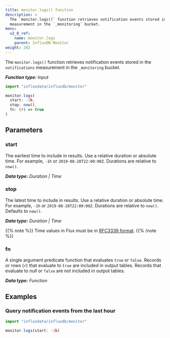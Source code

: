 ```yaml
---
title: monitor.logs() function
description: >
  The `monitor.logs()` function retrieves notification events stored in the `notifications`
  measurement in the `_monitoring` bucket.
menu:
  v2_0_ref:
    name: monitor.logs
    parent: InfluxDB Monitor
weight: 202
---
```


The `monitor.logs()` function retrieves notification events stored in the `notifications`
measurement in the `_monitoring` bucket.

_**Function type:** Input_

```js
import "influxdata/influxdb/monitor"

monitor.logs(
  start: -1h,
  stop: now(),
  fn: (r) => true
)
```

## Parameters

### start
The earliest time to include in results.
Use a relative duration or absolute time.
For example, `-1h` or `2019-08-28T22:00:00Z`.
Durations are relative to `now()`.

_**Data type:** Duration | Time_

### stop
The latest time to include in results.
Use a relative duration or absolute time.
For example, `-1h` or `2019-08-28T22:00:00Z`.
Durations are relative to `now()`.
Defaults to `now()`.

_**Data type:** Duration | Time_

{{% note %}}
Time values in Flux must be in [RFC3339 format](/v2.0/reference/flux/language/types#timestamp-format).
{{% /note %}}

### fn
A single argument predicate function that evaluates `true` or `false`.
Records or rows (`r`) that evaluate to `true` are included in output tables.
Records that evaluate to _null_ or `false` are not included in output tables.

_**Data type:** Function_

## Examples

### Query notification events from the last hour
```js
import "influxdata/influxdb/monitor"

monitor.logs(start: -1h)
```
